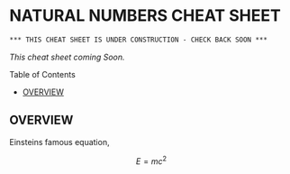 # NATURAL NUMBERS CHEAT SHEET

```txt
*** THIS CHEAT SHEET IS UNDER CONSTRUCTION - CHECK BACK SOON ***
```

_This cheat sheet coming Soon._

Table of Contents

* [OVERVIEW](https://github.com/JeffDeCola/my-cheat-sheets/tree/master/other/stem/math/pure/number-systems/natural-numbers-cheat-sheet#overview)

## OVERVIEW

Einsteins famous equation,

$$
E=mc^2
$$
